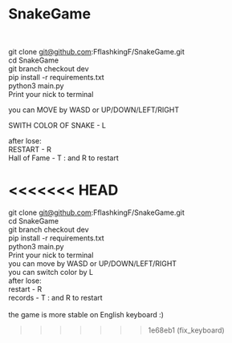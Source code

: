 # SnakeGame
<br />

git clone git@github.com:FflashkingF/SnakeGame.git   
cd SnakeGame  
git branch checkout dev   
pip install -r requirements.txt   
python3 main.py   
Print your nick to terminal   

you can MOVE by WASD or UP/DOWN/LEFT/RIGHT    

SWITH COLOR OF SNAKE - L

after lose:   
  RESTART - R   
  Hall of Fame - T : and R to restart   


<<<<<<< HEAD
=======
git clone git@github.com:FflashkingF/SnakeGame.git   <br />
cd SnakeGame  <br />
git branch checkout dev   <br />
pip install -r requirements.txt   <br />
python3 main.py   <br />
Print your nick to terminal   <br />
you can move by WASD or UP/DOWN/LEFT/RIGHT    <br />
you can switch color by L <br />
after lose:   <br />
  restart - R   <br />
  records - T : and R to restart   <br />
<br />
the game is more stable on English keyboard :)
>>>>>>> 1e68eb1 (fix_keyboard)
